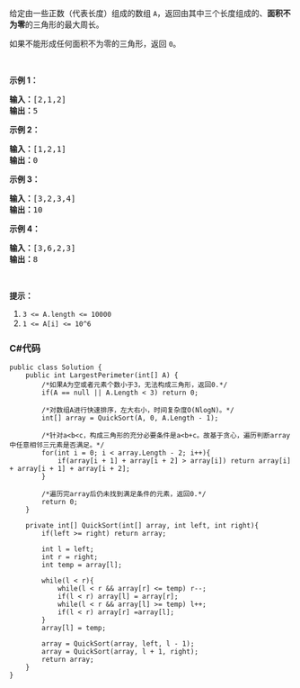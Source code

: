 <p>给定由一些正数（代表长度）组成的数组 <code>A</code>，返回由其中三个长度组成的、<strong>面积不为零</strong>的三角形的最大周长。</p>

<p>如果不能形成任何面积不为零的三角形，返回&nbsp;<code>0</code>。</p>

<p>&nbsp;</p>

<ol>
</ol>

<p><strong>示例 1：</strong></p>

<pre><strong>输入：</strong>[2,1,2]
<strong>输出：</strong>5
</pre>

<p><strong>示例 2：</strong></p>

<pre><strong>输入：</strong>[1,2,1]
<strong>输出：</strong>0
</pre>

<p><strong>示例 3：</strong></p>

<pre><strong>输入：</strong>[3,2,3,4]
<strong>输出：</strong>10
</pre>

<p><strong>示例 4：</strong></p>

<pre><strong>输入：</strong>[3,6,2,3]
<strong>输出：</strong>8
</pre>

<p>&nbsp;</p>

<p><strong>提示：</strong></p>

<ol>
	<li><code>3 &lt;= A.length &lt;= 10000</code></li>
	<li><code>1 &lt;= A[i] &lt;= 10^6</code></li>
</ol>

### C#代码

```
public class Solution {
    public int LargestPerimeter(int[] A) {
        /*如果A为空或者元素个数小于3，无法构成三角形，返回0.*/
        if(A == null || A.Length < 3) return 0;
        
        /*对数组A进行快速排序，左大右小，时间复杂度O(NlogN)。*/
        int[] array = QuickSort(A, 0, A.Length - 1);
        
        /*针对a<b<c，构成三角形的充分必要条件是a<b+c。故基于贪心，遍历判断array中任意相邻三元素是否满足。*/
        for(int i = 0; i < array.Length - 2; i++){
            if(array[i + 1] + array[i + 2] > array[i]) return array[i] + array[i + 1] + array[i + 2];
        }
        
        /*遍历完array后仍未找到满足条件的元素，返回0.*/
        return 0;
    }
    
    private int[] QuickSort(int[] array, int left, int right){
        if(left >= right) return array;
        
        int l = left;
        int r = right;
        int temp = array[l];
        
        while(l < r){
            while(l < r && array[r] <= temp) r--;
            if(l < r) array[l] = array[r];
            while(l < r && array[l] >= temp) l++;
            if(l < r) array[r] =array[l];
        }
        array[l] = temp;
        
        array = QuickSort(array, left, l - 1);
        array = QuickSort(array, l + 1, right);
        return array;
    }
}
```
